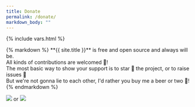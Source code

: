 ```yaml
---
title: Donate
permalink: /donate/
markdown_body: ""
---
```

{% include vars.html %}

<div class="markdown-body">{% markdown %}
**{{ site.title }}** is free and open source and always will be.<br />
All kinds of contributions are welcomed 🙌!<br />
The most basic way to show your support is to star 🌟 the project, or to raise issues 💬<br />
But we're not gonna lie to each other, I'd rather you buy me a beer or two 🍻!
{% endmarkdown %}<span></span></div>

<p>
  <a class="Beerpay" target="_blank" href="https://beerpay.io/neard/neard"><img src="https://beerpay.io/neard/neard/badge.svg?style=beer-square" /></a> or <a class="Paypal" target="_blank" href="https://www.paypal.com/cgi-bin/webscr?cmd=_s-xclick&hosted_button_id={{ site.paypal-button-id }}"><img src="{{ site.baseurl }}/img/paypal.png" /></a>
</p>